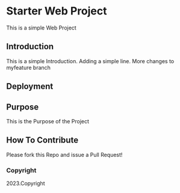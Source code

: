 # Starter Web Project
This is a simple Web Project
## Introduction
This is a simple Introduction. Adding a simple line.
More changes to myfeature branch
## Deployment

## Purpose
This is the Purpose of the Project
## How To Contribute
	
Please fork this Repo and issue a Pull Request!
### Copyright

2023.Copyright
